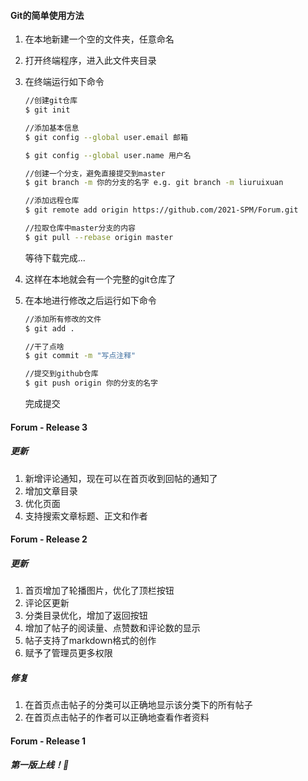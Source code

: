 ####  Git的简单使用方法

1. 在本地新建一个空的文件夹，任意命名

2. 打开终端程序，进入此文件夹目录

3. 在终端运行如下命令

   ```bash
   //创建git仓库
   $ git init 
   ```

   ```bash
   //添加基本信息
   $ git config --global user.email 邮箱 
   ```

   ```bash
   $ git config --global user.name 用户名
   ```

   ```bash
   //创建一个分支，避免直接提交到master
   $ git branch -m 你的分支的名字 e.g. git branch -m liuruixuan 
   ```

   ```bash
   //添加远程仓库
   $ git remote add origin https://github.com/2021-SPM/Forum.git
   ```

   ```bash
   //拉取仓库中master分支的内容
   $ git pull --rebase origin master
   ```

   等待下载完成...

4. 这样在本地就会有一个完整的git仓库了

5. 在本地进行修改之后运行如下命令

   ```bash
   //添加所有修改的文件
   $ git add .
   ```

   ```bash
   //干了点啥
   $ git commit -m "写点注释"
   ```

   ```bash
   //提交到github仓库
   $ git push origin 你的分支的名字
   ```

   完成提交

   

#### Forum - Release 3

##### 更新

1. 新增评论通知，现在可以在首页收到回帖的通知了
2. 增加文章目录
3. 优化页面
4. 支持搜索文章标题、正文和作者




#### Forum - Release 2

##### 更新

1. 首页增加了轮播图片，优化了顶栏按钮
2. 评论区更新
3. 分类目录优化，增加了返回按钮
4. 增加了帖子的阅读量、点赞数和评论数的显示
5. 帖子支持了markdown格式的创作
6. 赋予了管理员更多权限

##### 修复

1. 在首页点击帖子的分类可以正确地显示该分类下的所有帖子
2. 在首页点击帖子的作者可以正确地查看作者资料



#### Forum - Release 1

##### 第一版上线！🎉